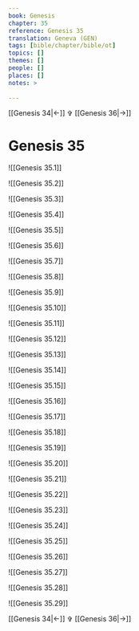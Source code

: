 ```yaml
---
book: Genesis
chapter: 35
reference: Genesis 35
translation: Geneva (GEN)
tags: [bible/chapter/bible/ot]
topics: []
themes: []
people: []
places: []
notes: >
  
---
```


[[Genesis 34|<-]] ✞ [[Genesis 36|->]]

# Genesis 35

![[Genesis 35.1]]

![[Genesis 35.2]]

![[Genesis 35.3]]

![[Genesis 35.4]]

![[Genesis 35.5]]

![[Genesis 35.6]]

![[Genesis 35.7]]

![[Genesis 35.8]]

![[Genesis 35.9]]

![[Genesis 35.10]]

![[Genesis 35.11]]

![[Genesis 35.12]]

![[Genesis 35.13]]

![[Genesis 35.14]]

![[Genesis 35.15]]

![[Genesis 35.16]]

![[Genesis 35.17]]

![[Genesis 35.18]]

![[Genesis 35.19]]

![[Genesis 35.20]]

![[Genesis 35.21]]

![[Genesis 35.22]]

![[Genesis 35.23]]

![[Genesis 35.24]]

![[Genesis 35.25]]

![[Genesis 35.26]]

![[Genesis 35.27]]

![[Genesis 35.28]]

![[Genesis 35.29]]

[[Genesis 34|<-]] ✞ [[Genesis 36|->]]
